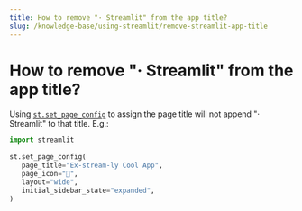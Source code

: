 ```yaml
---
title: How to remove "· Streamlit" from the app title?
slug: /knowledge-base/using-streamlit/remove-streamlit-app-title
---
```


# How to remove "· Streamlit" from the app title?

Using [`st.set_page_config`](/library/api-reference/utilities/st.set_page_config) to assign the page title will not append "· Streamlit" to that title. E.g.:

```python
import streamlit
 
st.set_page_config(
   page_title="Ex-stream-ly Cool App",
   page_icon="🧊",
   layout="wide",
   initial_sidebar_state="expanded",
)
```

